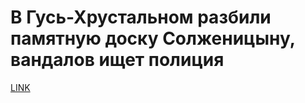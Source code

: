 # В Гусь-Хрустальном разбили памятную доску Солженицыну, вандалов ищет полиция 



[LINK](https://varlamov.ru/3218256.html)